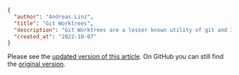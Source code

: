 ```json
{
  "author": "Andreas Linz",
  "title": "Git Worktrees",
  "description": "Git Worktrees are a lesser known utility of git and I want to show how to use them and also motivate why I think they're useful.",
  "created_at": "2022-10-07"
}
```

Please see the [updated version of this article](./2022-10-18-git-worktrees-update.html).  On GitHub you can still find the [original version](https://github.com/klingtnet/klingtnet.github.io/blob/c800968678ffda04ec8a0cab04f28b7774dcefef/content/articles/2022-10-07-git-worktree.md).